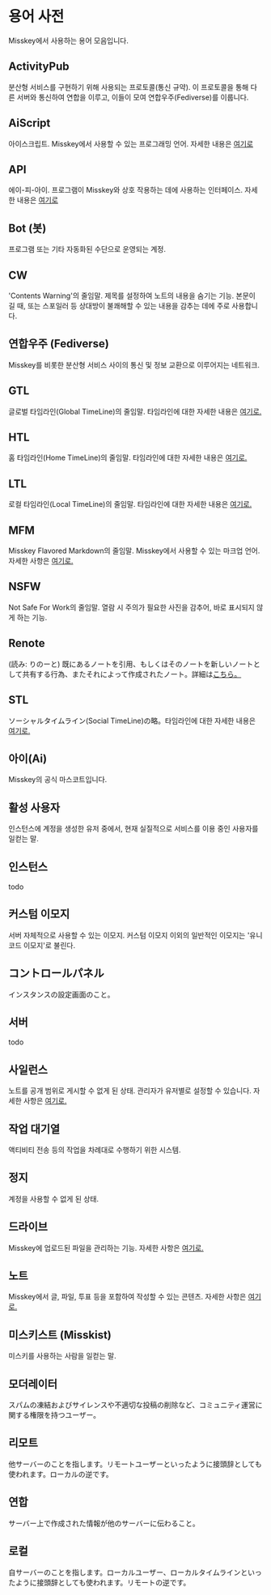 # 용어 사전
Misskey에서 사용하는 용어 모음입니다.

## ActivityPub
분산형 서비스를 구현하기 위해 사용되는 프로토콜(통신 규약). 이 프로토콜을 통해 다른 서버와 통신하여 연합을 이루고, 이들이 모여 연합우주(Fediverse)를 이룹니다.

## AiScript
아이스크립트. Misskey에서 사용할 수 있는 프로그래밍 언어. 자세한 내용은 [여기로](../advanced/aiscript)

## API
에이-피-아이. 프로그램이 Misskey와 상호 작용하는 데에 사용하는 인터페이스. 자세한 내용은 [여기로](../advanced/api)

## Bot (봇)
프로그램 또는 기타 자동화된 수단으로 운영되는 계정.

## CW
'Contents Warning'의 줄임말. 제목를 설정하여 노트의 내용을 숨기는 기능. 본문이 길 때, 또는 스포일러 등 상대방이 불쾌해할 수 있는 내용을 감추는 데에 주로 사용합니다.

## 연합우주 (Fediverse)
Misskey를 비롯한 분산형 서비스 사이의 통신 및 정보 교환으로 이루어지는 네트워크.

## GTL
글로벌 타임라인(Global TimeLine)의 줄임말. 타임라인에 대한 자세한 내용은 [여기로.](../features/timeline)

## HTL
홈 타임라인(Home TimeLine)의 줄임말. 타임라인에 대한 자세한 내용은 [여기로.](../features/timeline)

## LTL
로컬 타임라인(Local TimeLine)의 줄임말. 타임라인에 대한 자세한 내용은 [여기로.](../features/timeline)

## MFM
Misskey Flavored Markdown의 줄임말. Misskey에서 사용할 수 있는 마크업 언어. 자세한 사항은 [여기로.](../features/mfm)

## NSFW
Not Safe For Work의 줄임말. 열람 시 주의가 필요한 사진을 감추어, 바로 표시되지 않게 하는 기능.

## Renote
(読み: りのーと) 既にあるノートを引用、もしくはそのノートを新しいノートとして共有する行為、またそれによって作成されたノート。詳細は[こちら。](../features/note)

## STL
ソーシャルタイムライン(Social TimeLine)の略。타임라인에 대한 자세한 내용은 [여기로.](../features/timeline)

## 아이(Ai)
Misskey의 공식 마스코트입니다.

## 활성 사용자
인스턴스에 계정을 생성한 유저 중에서, 현재 실질적으로 서비스를 이용 중인 사용자를 일컫는 말.

## 인스턴스
todo

## 커스텀 이모지
서버 자체적으로 사용할 수 있는 이모지. 커스텀 이모지 이외의 일반적인 이모지는 '유니코드 이모지'로 불린다.

## コントロールパネル
インスタンスの設定画面のこと。

## 서버
todo

## 사일런스
노트를 공개 범위로 게시할 수 없게 된 상태. 관리자가 유저별로 설정할 수 있습니다. 자세한 사항은 [여기로.](../features/silence)

## 작업 대기열
액티비티 전송 등의 작업을 차례대로 수행하기 위한 시스템.

## 정지
계정을 사용할 수 없게 된 상태.

## 드라이브
Misskey에 업로드된 파일을 관리하는 기능. 자세한 사항은 [여기로.](../features/drive)

## 노트
Misskey에서 글, 파일, 투표 등을 포함하여 작성할 수 있는 콘텐츠. 자세한 사항은 [여기로.](../features/note)

## 미스키스트 (Misskist)
미스키를 사용하는 사람을 일컫는 말.

## 모더레이터
スパムの凍結およびサイレンスや不適切な投稿の削除など、コミュニティ運営に関する権限を持つユーザー。

## 리모트
他サーバーのことを指します。リモートユーザーといったように接頭辞としても使われます。ローカルの逆です。

## 연합
サーバー上で作成された情報が他のサーバーに伝わること。

## 로컬
自サーバーのことを指します。ローカルユーザー、ローカルタイムラインといったように接頭辞としても使われます。リモートの逆です。
